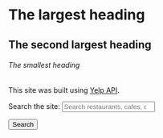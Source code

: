 # The largest heading
## The second largest heading
###### The smallest heading


This site was built using [Yelp API](https://cors-anywhere.herokuapp.com/https://api.yelp.com/v3/businesses/search).

<form method="get" action="/search" 

<label for="site-search">Search the site:</label>
<input type="search" id="site-search" name="q"
placeholder="Search restaurants, cafes, diners..."
       aria-label="Search through site content">

<button type="submit" form action="https://api.yelp.com/v3/businesses/search">Search</button>


